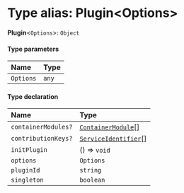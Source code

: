 # Type alias: Plugin\<Options>

**Plugin**<`Options`>: `Object`

#### Type parameters

| Name | Type |
| :------ | :------ |
| `Options` | `any` |

#### Type declaration

| Name | Type |
| :------ | :------ |
| `containerModules?` | [`ContainerModule`](/auto-docs/fixed-layout-editor/interfaces/interfaces.ContainerModule.md)\[] |
| `contributionKeys?` | [`ServiceIdentifier`](/auto-docs/fixed-layout-editor/types/interfaces.ServiceIdentifier.md)\[] |
| `initPlugin` | () => `void` |
| `options` | `Options` |
| `pluginId` | `string` |
| `singleton` | `boolean` |
